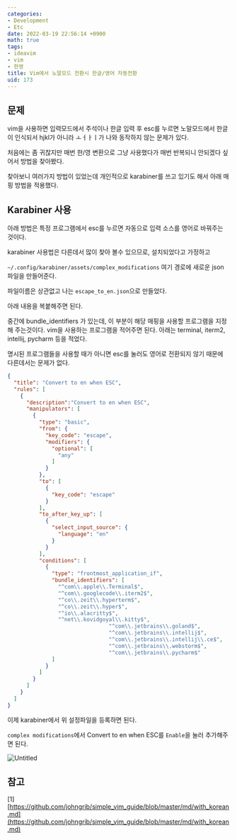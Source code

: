 ```yaml
---
categories:
- Development
- Etc
date: 2022-03-19 22:56:14 +0900
math: true
tags:
- ideavim
- vim
- 한영
title: Vim에서 노말모드 전환시 한글/영어 자동전환
uid: 173
---
```


## 문제

vim을 사용하면 입력모드에서 주석이나 한글 입력 후 esc를 누르면 노말모드에서 한글이 인식되서 hjkl가 아니라 ㅗㅓㅏㅣ가 나와 동작하지 않는 문제가 있다.

처음에는 좀 귀찮지만 매번 한/영 변환으로 그냥 사용했다가 매번 반복되니 안되겠다 싶어서 방법을 찾아봤다.

찾아보니 여러가지 방법이 있었는데 개인적으로 karabiner를 쓰고 있기도 해서 아래 매핑 방법을 적용했다.

## Karabiner 사용

아래 방법은 특정 프로그램에서 esc를 누르면 자동으로 입력 소스를 영어로 바꿔주는 것이다.

karabiner 사용법은 다른데서 많이 찾아 볼수 있으므로, 설치되었다고 가정하고

`~/.config/karabiner/assets/complex_modifications` 여기 경로에 새로운 json 파일을 만들어준다.

파일이름은 상관없고 나는 `escape_to_en.json`으로 만들었다.

아래 내용을 복붙해주면 된다.

중간에 bundle_identifiers 가 있는데, 이 부분이 해당 매핑을 사용할 프로그램을 지정해 주는것이다. vim을 사용하는 프로그램을 적어주면 된다. 아래는 terminal, iterm2, intellij, pycharm 등을 적었다.

명시된 프로그램들을 사용할 때가 아니면 esc를 눌러도 영어로 전환되지 않기 때문에 다른데서는 문제가 없다.

```json
{
  "title": "Convert to en when ESC",
  "rules": [
    {
      "description":"Convert to en when ESC",
      "manipulators": [
        {
          "type": "basic",
          "from": {
            "key_code": "escape",
            "modifiers": {
              "optional": [
                "any"
              ]
            }
          },
          "to": [
            {
              "key_code": "escape"
            }
          ],
          "to_after_key_up": [
            {
              "select_input_source": {
                "language": "en"
              }
            }
          ],
          "conditions": [ 
            { 
              "type": "frontmost_application_if",
              "bundle_identifiers": [
                "^com\\.apple\\.Terminal$",
                "^com\\.googlecode\\.iterm2$",
                "^co\\.zeit\\.hyperterm$",
                "^co\\.zeit\\.hyper$",
                "^io\\.alacritty$",
                "^net\\.kovidgoyal\\.kitty$", 
								"^com\\.jetbrains\\.goland$",
								"^com\\.jetbrains\\.intellij$",
								"^com\\.jetbrains\\.intellij\\.ce$",
								"^com\\.jetbrains\\.webstorm$",
								"^com\\.jetbrains\\.pycharm$"
              ]
            }
          ]
        }
      ]
    }
  ]
}
```

이제 karabiner에서 위 설정파일을 등록하면 된다.

`complex modifications`에서 Convert to en when ESC를 `Enable`을 눌러 추가해주면 된다.

![Untitled](https://i.imgur.com/B8z4D64.png)

## 참고

[1] [https://github.com/johngrib/simple_vim_guide/blob/master/md/with_korean.md](https://github.com/johngrib/simple_vim_guide/blob/master/md/with_korean.md)